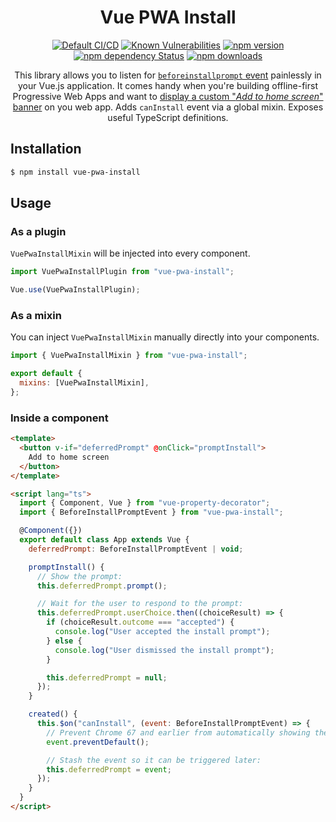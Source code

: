 <div align="center">
  <h1>Vue PWA Install</h1>

[![Default CI/CD](https://github.com/Bartozzz/vue-pwa-install/workflows/Default%20CI/CD/badge.svg)](https://github.com/Bartozzz/vue-pwa-install/actions)
[![Known Vulnerabilities](https://snyk.io/test/github/Bartozzz/vue-pwa-install/badge.svg?targetFile=package.json)](https://snyk.io/test/github/Bartozzz/vue-pwa-install?targetFile=package.json)
[![npm version](https://img.shields.io/npm/v/vue-pwa-install.svg)](https://www.npmjs.com/package/vue-pwa-install)
[![npm dependency Status](https://david-dm.org/Bartozzz/vue-pwa-install.svg)](https://www.npmjs.com/package/vue-pwa-install)
[![npm downloads](https://img.shields.io/npm/dt/vue-pwa-install.svg)](https://www.npmjs.com/package/vue-pwa-install)
<br>

This library allows you to listen for [`beforeinstallprompt` event](https://developer.mozilla.org/en-US/docs/Web/API/BeforeInstallPromptEvent) painlessly in your Vue.js application. It comes handy when you're building offline-first Progressive Web Apps and want to [display a custom "_Add to home screen_" banner](https://developers.google.com/web/fundamentals/app-install-banners/) on you web app. Adds `canInstall` event via a global mixin. Exposes useful TypeScript definitions.

</div>

## Installation

```bash
$ npm install vue-pwa-install
```

## Usage

### As a plugin

`VuePwaInstallMixin` will be injected into every component.

```js
import VuePwaInstallPlugin from "vue-pwa-install";

Vue.use(VuePwaInstallPlugin);
```

### As a mixin

You can inject `VuePwaInstallMixin` manually directly into your components.

```js
import { VuePwaInstallMixin } from "vue-pwa-install";

export default {
  mixins: [VuePwaInstallMixin],
};
```

### Inside a component

```html
<template>
  <button v-if="deferredPrompt" @onClick="promptInstall">
    Add to home screen
  </button>
</template>

<script lang="ts">
  import { Component, Vue } from "vue-property-decorator";
  import { BeforeInstallPromptEvent } from "vue-pwa-install";

  @Component({})
  export default class App extends Vue {
    deferredPrompt: BeforeInstallPromptEvent | void;

    promptInstall() {
      // Show the prompt:
      this.deferredPrompt.prompt();

      // Wait for the user to respond to the prompt:
      this.deferredPrompt.userChoice.then((choiceResult) => {
        if (choiceResult.outcome === "accepted") {
          console.log("User accepted the install prompt");
        } else {
          console.log("User dismissed the install prompt");
        }

        this.deferredPrompt = null;
      });
    }

    created() {
      this.$on("canInstall", (event: BeforeInstallPromptEvent) => {
        // Prevent Chrome 67 and earlier from automatically showing the prompt:
        event.preventDefault();

        // Stash the event so it can be triggered later:
        this.deferredPrompt = event;
      });
    }
  }
</script>
```
